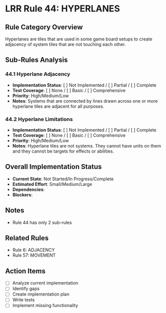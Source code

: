 # LRR Rule 44: HYPERLANES

## Rule Category Overview
Hyperlanes are tiles that are used in some game board setups to create adjacency of system tiles that are not touching each other.

## Sub-Rules Analysis

### 44.1 Hyperlane Adjacency
- **Implementation Status**: [ ] Not Implemented / [ ] Partial / [ ] Complete
- **Test Coverage**: [ ] None / [ ] Basic / [ ] Comprehensive
- **Priority**: High/Medium/Low
- **Notes**: Systems that are connected by lines drawn across one or more hyperlane tiles are adjacent for all purposes.

### 44.2 Hyperlane Limitations
- **Implementation Status**: [ ] Not Implemented / [ ] Partial / [ ] Complete
- **Test Coverage**: [ ] None / [ ] Basic / [ ] Comprehensive
- **Priority**: High/Medium/Low
- **Notes**: Hyperlane tiles are not systems. They cannot have units on them and they cannot be targets for effects or abilities.

## Overall Implementation Status
- **Current State**: Not Started/In Progress/Complete
- **Estimated Effort**: Small/Medium/Large
- **Dependencies**: 
- **Blockers**: 

## Notes
- Rule 44 has only 2 sub-rules

## Related Rules
- Rule 6: ADJACENCY
- Rule 57: MOVEMENT

## Action Items
- [ ] Analyze current implementation
- [ ] Identify gaps
- [ ] Create implementation plan
- [ ] Write tests
- [ ] Implement missing functionality
